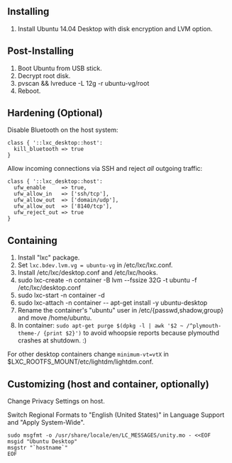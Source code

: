 Installing
----------

1. Install Ubuntu 14.04 Desktop with disk encryption and LVM option.

Post-Installing
---------------

1. Boot Ubuntu from USB stick.
2. Decrypt root disk.
3. pvscan && lvreduce -L 12g -r ubuntu-vg/root
4. Reboot.

Hardening (Optional)
--------------------

Disable Bluetooth on the host system:

    class { '::lxc_desktop::host':
      kill_bluetooth => true
    }

Allow incoming connections via SSH and reject *all* outgoing traffic:

    class { '::lxc_desktop::host':
      ufw_enable     => true,
      ufw_allow_in   => ['ssh/tcp'],
      ufw_allow_out  => ['domain/udp'],
      ufw_allow_out  => ['8140/tcp'],
      ufw_reject_out => true
    }

Containing
----------

1. Install "lxc" package.
2. Set `lxc.bdev.lvm.vg = ubuntu-vg` in /etc/lxc/lxc.conf.
3. Install /etc/lxc/desktop.conf and /etc/lxc/hooks.
4. sudo lxc-create -n container -B lvm --fssize 32G -t ubuntu -f /etc/lxc/desktop.conf
5. sudo lxc-start -n container -d
6. sudo lxc-attach -n container -- apt-get install -y ubuntu-desktop
7. Rename the container's "ubuntu" user in /etc/{passwd,shadow,group} and move /home/ubuntu.
8. In container: `sudo apt-get purge $(dpkg -l | awk '$2 ~ /^plymouth-theme-/ {print $2}')` to avoid whoopsie reports because plymouthd crashes at shutdown. :)

For other desktop containers change `minimum-vt=vtX` in $LXC\_ROOTFS\_MOUNT/etc/lightdm/lightdm.conf.

Customizing (host and container, optionally)
--------------------------------------------

Change Privacy Settings on host.

Switch Regional Formats to "English (United States)" in Language Support and "Apply System-Wide".

    sudo msgfmt -o /usr/share/locale/en/LC_MESSAGES/unity.mo - <<EOF
    msgid "Ubuntu Desktop"
    msgstr "`hostname`"
    EOF
